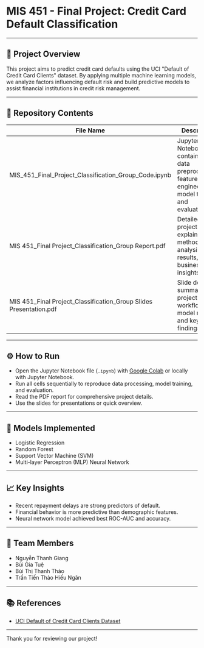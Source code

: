 # MIS 451 - Final Project: Credit Card Default Classification

---

## 📌 Project Overview

This project aims to predict credit card defaults using the UCI "Default of Credit Card Clients" dataset. By applying multiple machine learning models, we analyze factors influencing default risk and build predictive models to assist financial institutions in credit risk management.

---

## 📂 Repository Contents

| File Name                                                     | Description                                                                                       | Link                                                                                 |
|---------------------------------------------------------------|-------------------------------------------------------------------------------------------------|--------------------------------------------------------------------------------------|
| MIS_451_Final_Project_Classification_Group_Code.ipynb          | Jupyter Notebook containing data preprocessing, feature engineering, model training, and evaluation. | [View Notebook](https://github.com/HugoBA25/Final_project_for_MIS_451---Credit_Card_Default_Classifications/blob/main/MIS_451_Final_Project_Classification_Group_Code.ipynb)              |
| MIS 451_Final Project_Classification_Group Report.pdf          | Detailed project report explaining methodology, analysis, results, and business insights.        | [View Report](https://github.com/HugoBA25/Final_project_for_MIS_451---Credit_Card_Default_Classifications/blob/main/MIS%20451_Final%20Project_Classification_Group%20Report.pdf)          |
| MIS 451_Final Project_Classification_Group Slides Presentation.pdf | Slide deck summarizing project workflow, model results, and key findings.                         | [View Slides](https://github.com/HugoBA25/Final_project_for_MIS_451---Credit_Card_Default_Classifications/blob/main/MIS%20451_Final%20Project_Classification_Group%20Slides%20Presentation.pdf) |

---

## ⚙️ How to Run

- Open the Jupyter Notebook file (`.ipynb`) with [Google Colab](https://colab.research.google.com/) or locally with Jupyter Notebook.  
- Run all cells sequentially to reproduce data processing, model training, and evaluation.  
- Read the PDF report for comprehensive project details.  
- Use the slides for presentations or quick overview.

---

## 🤖 Models Implemented

- Logistic Regression  
- Random Forest  
- Support Vector Machine (SVM)  
- Multi-layer Perceptron (MLP) Neural Network

---

## 📈 Key Insights

- Recent repayment delays are strong predictors of default.  
- Financial behavior is more predictive than demographic features.  
- Neural network model achieved best ROC-AUC and accuracy.

---

## 👥 Team Members

- Nguyễn Thanh Giang  
- Bùi Gia Tuệ  
- Bùi Thị Thanh Thảo  
- Trần Tiến Thảo Hiếu Ngân

---

## 📚 References

- [UCI Default of Credit Card Clients Dataset](https://archive.ics.uci.edu/dataset/350/default+of+credit+card+clients)

---

Thank you for reviewing our project!
